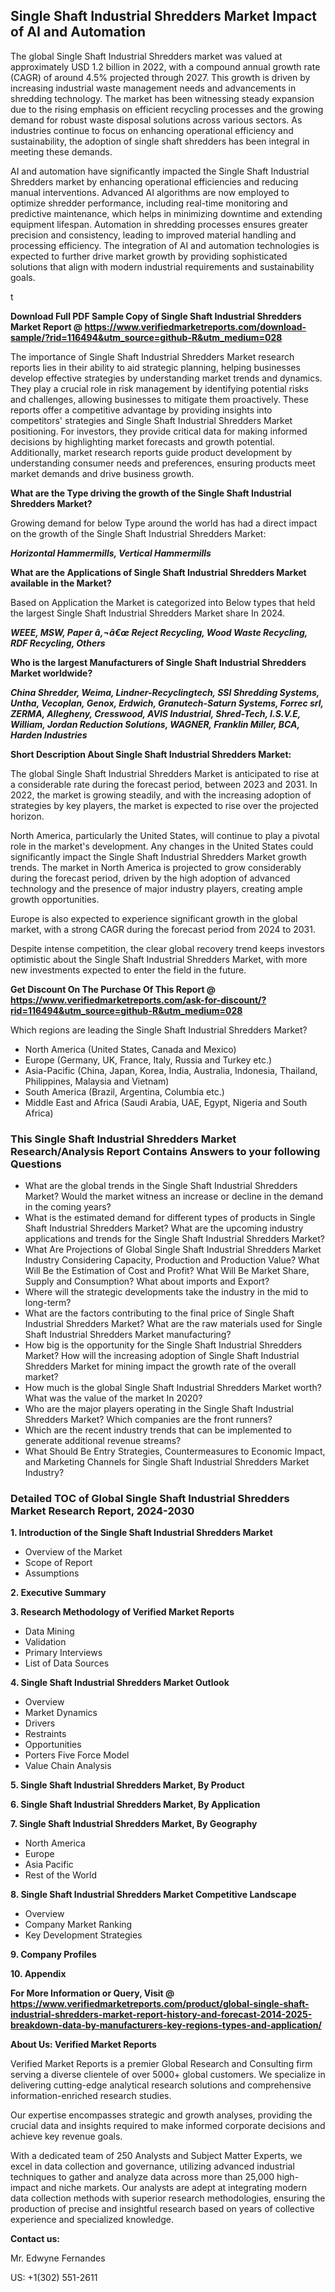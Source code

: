 <h2>Single Shaft Industrial Shredders Market Impact of AI and Automation</h2><p>The global Single Shaft Industrial Shredders market was valued at approximately USD 1.2 billion in 2022, with a compound annual growth rate (CAGR) of around 4.5% projected through 2027. This growth is driven by increasing industrial waste management needs and advancements in shredding technology. The market has been witnessing steady expansion due to the rising emphasis on efficient recycling processes and the growing demand for robust waste disposal solutions across various sectors. As industries continue to focus on enhancing operational efficiency and sustainability, the adoption of single shaft shredders has been integral in meeting these demands.</p><p>AI and automation have significantly impacted the Single Shaft Industrial Shredders market by enhancing operational efficiencies and reducing manual interventions. Advanced AI algorithms are now employed to optimize shredder performance, including real-time monitoring and predictive maintenance, which helps in minimizing downtime and extending equipment lifespan. Automation in shredding processes ensures greater precision and consistency, leading to improved material handling and processing efficiency. The integration of AI and automation technologies is expected to further drive market growth by providing sophisticated solutions that align with modern industrial requirements and sustainability goals.</p>t</p><p id="" class=""><strong>Download Full PDF Sample Copy of Single Shaft Industrial Shredders Market Report @ <a href="https://www.verifiedmarketreports.com/download-sample/?rid=116494&utm_source=github-R&utm_medium=028" target="_blank">https://www.verifiedmarketreports.com/download-sample/?rid=116494&utm_source=github-R&utm_medium=028</a></strong></p><p>The importance of&nbsp;Single Shaft Industrial Shredders Market research reports lies in their ability to aid strategic planning, helping businesses develop effective strategies by understanding market trends and dynamics. They play a crucial role in risk management by identifying potential risks and challenges, allowing businesses to mitigate them proactively. These reports offer a competitive advantage by providing insights into competitors' strategies and Single Shaft Industrial Shredders Market positioning. For investors, they provide critical data for making informed decisions by highlighting market forecasts and growth potential. Additionally, market research reports guide product development by understanding consumer needs and preferences, ensuring products meet market demands and drive business growth.</p><p><strong>What are the&nbsp;Type driving the growth of the Single Shaft Industrial Shredders Market?</strong></p><p id="" class="">Growing demand for below Type around the world has had a direct impact on the growth of the Single Shaft Industrial Shredders Market:</p><em><strong>Horizontal Hammermills, Vertical Hammermills</strong></em></p><strong>What are the&nbsp;Applications&nbsp;of Single Shaft Industrial Shredders Market available in the Market?</strong></p><p id="" class="">Based on Application the Market is categorized into Below types that held the largest Single Shaft Industrial Shredders Market share In 2024.</p><em><strong>WEEE, MSW, Paper â‚¬â€œ Reject Recycling, Wood Waste Recycling, RDF Recycling, Others</strong></em></p><strong>Who is the largest Manufacturers of Single Shaft Industrial Shredders Market worldwide?</strong></p><p><em><strong>China Shredder, Weima, Lindner-Recyclingtech, SSI Shredding Systems, Untha, Vecoplan, Genox, Erdwich, Granutech-Saturn Systems, Forrec srl, ZERMA, Allegheny, Cresswood, AVIS Industrial, Shred-Tech, I.S.V.E, William, Jordan Reduction Solutions, WAGNER, Franklin Miller, BCA, Harden Industries</strong></em></p><p id="" class=""><strong>Short Description About Single Shaft Industrial Shredders Market:</strong></p><p>The global Single Shaft Industrial Shredders Market is anticipated to rise at a considerable rate during the forecast period, between 2023 and 2031. In 2022, the market is growing steadily, and with the increasing adoption of strategies by key players, the market is expected to rise over the projected horizon.</p><p>North America, particularly the United States, will continue to play a pivotal role in the market's development. Any changes in the United States could significantly impact the Single Shaft Industrial Shredders Market growth trends. The market in North America is projected to grow considerably during the forecast period, driven by the high adoption of advanced technology and the presence of major industry players, creating ample growth opportunities.</p><p>Europe is also expected to experience significant growth in the global market, with a strong CAGR during the forecast period from 2024 to 2031.</p><p>Despite intense competition, the clear global recovery trend keeps investors optimistic about the Single Shaft Industrial Shredders Market, with more new investments expected to enter the field in the future.</p><p id="" class=""><strong>Get Discount On The Purchase Of This Report @ <a href="https://www.verifiedmarketreports.com/ask-for-discount/?rid=116494&utm_source=github-R&utm_medium=028" target="_blank">https://www.verifiedmarketreports.com/ask-for-discount/?rid=116494&utm_source=github-R&utm_medium=028</a></strong></p>Which regions are leading the Single Shaft Industrial Shredders Market?</p><ul><li>North America (United States, Canada and Mexico)</li><li>Europe (Germany, UK, France, Italy, Russia and Turkey etc.)</li><li>Asia-Pacific (China, Japan, Korea, India, Australia, Indonesia, Thailand, Philippines, Malaysia and Vietnam)</li><li>South America (Brazil, Argentina, Columbia etc.)</li><li>Middle East and Africa (Saudi Arabia, UAE, Egypt, Nigeria and South Africa)</li></ul><h3 id="" class="">This Single Shaft Industrial Shredders Market Research/Analysis Report Contains Answers to your following Questions</h3><ul><li>What are the global trends in the Single Shaft Industrial Shredders Market? Would the market witness an increase or decline in the demand in the coming years?</li><li>What is the estimated demand for different types of products in Single Shaft Industrial Shredders Market? What are the upcoming industry applications and trends for the Single Shaft Industrial Shredders Market?</li><li>What Are Projections of Global Single Shaft Industrial Shredders Market Industry Considering Capacity, Production and Production Value? What Will Be the Estimation of Cost and Profit? What Will Be Market Share, Supply and Consumption? What about imports and Export?</li><li>Where will the strategic developments take the industry in the mid to long-term?</li><li>What are the factors contributing to the final price of Single Shaft Industrial Shredders Market? What are the raw materials used for Single Shaft Industrial Shredders Market manufacturing?</li><li>How big is the opportunity for the Single Shaft Industrial Shredders Market? How will the increasing adoption of Single Shaft Industrial Shredders Market for mining impact the growth rate of the overall market?</li><li>How much is the global Single Shaft Industrial Shredders Market worth? What was the value of the market In 2020?</li><li>Who are the major players operating in the Single Shaft Industrial Shredders Market? Which companies are the front runners?</li><li>Which are the recent industry trends that can be implemented to generate additional revenue streams?</li><li>What Should Be Entry Strategies, Countermeasures to Economic Impact, and Marketing Channels for Single Shaft Industrial Shredders Market Industry?</li></ul><h3 id="" class="">Detailed TOC of Global Single Shaft Industrial Shredders Market Research Report, 2024-2030</h3><p id="" class=""><strong>1. Introduction of the Single Shaft Industrial Shredders Market</strong></p><ul><li>Overview of the Market</li><li>Scope of Report</li><li>Assumptions</li></ul><p id="" class=""><strong>2. Executive Summary</strong></p><p id="" class=""><strong>3. Research Methodology of Verified Market Reports</strong></p><ul><li>Data Mining</li><li>Validation</li><li>Primary Interviews</li><li>List of Data Sources</li></ul><p id="" class=""><strong>4. Single Shaft Industrial Shredders Market Outlook</strong></p><ul><li>Overview</li><li>Market Dynamics</li><li>Drivers</li><li>Restraints</li><li>Opportunities</li><li>Porters Five Force Model</li><li>Value Chain Analysis</li></ul><p id="" class=""><strong>5. Single Shaft Industrial Shredders Market, By Product</strong></p><p id="" class=""><strong>6. Single Shaft Industrial Shredders Market, By Application</strong></p><p id="" class=""><strong>7. Single Shaft Industrial Shredders Market, By Geography</strong></p><ul><li>North America</li><li>Europe</li><li>Asia Pacific</li><li>Rest of the World</li></ul><p id="" class=""><strong>8. Single Shaft Industrial Shredders Market Competitive Landscape</strong></p><ul><li>Overview</li><li>Company Market Ranking</li><li>Key Development Strategies</li></ul><p id="" class=""><strong>9. Company Profiles</strong></p><p id="" class=""><strong>10. Appendix</strong></p><p id="" class=""><strong>For More Information or Query, Visit @ <a href="https://www.verifiedmarketreports.com/product/global-single-shaft-industrial-shredders-market-report-history-and-forecast-2014-2025-breakdown-data-by-manufacturers-key-regions-types-and-application/" target="_blank">https://www.verifiedmarketreports.com/product/global-single-shaft-industrial-shredders-market-report-history-and-forecast-2014-2025-breakdown-data-by-manufacturers-key-regions-types-and-application/</a></strong></p><p id="" class=""><strong>About Us: Verified Market Reports</strong></p><p id="" class="">Verified Market Reports is a premier Global Research and Consulting firm serving a diverse clientele of over 5000+ global customers. We specialize in delivering cutting-edge analytical research solutions and comprehensive information-enriched research studies.</p><p id="" class="">Our expertise encompasses strategic and growth analyses, providing the crucial data and insights required to make informed corporate decisions and achieve key revenue goals.</p><p id="" class="">With a dedicated team of 250 Analysts and Subject Matter Experts, we excel in data collection and governance, utilizing advanced industrial techniques to gather and analyze data across more than 25,000 high-impact and niche markets. Our analysts are adept at integrating modern data collection methods with superior research methodologies, ensuring the production of precise and insightful research based on years of collective experience and specialized knowledge.</p><p id="" class=""><strong>Contact us:</strong></p><p id="" class="">Mr. Edwyne Fernandes</p><p id="" class="">US: +1(302) 551-2611</p>